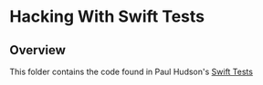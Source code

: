 # Hacking With Swift Tests

## Overview
This folder contains the code found in Paul Hudson's [Swift Tests](https://www.hackingwithswift.com/test)
